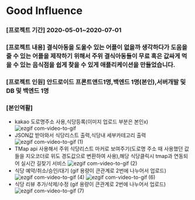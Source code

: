 # Good Influence
### [프로젝트 기간] 2020-05-01~2020-07-01
### [프로젝트 내용] 결식아동을 도울수 있는 어플이 없을까 생각하다가 도움을 줄 수 있는 어플을 제작하기 위해서 주위 결식아동들이 무료 혹은 값싸게 먹을 수 있는 음식점을 쉽게 찾을 수 있게 애플리케이션을 만들었습니다.  
### [프로젝트 인원] 안드로이드 프론트앤드1명,백엔드 1명(본인),서버개발 및 DB 및 백엔드  1명
### [본인역활]
- kakao 도로명주소 사용,식당등록(이미지 업로드 부분은 본인x)
![ezgif com-video-to-gif](https://user-images.githubusercontent.com/55783172/87222408-5a019380-c3ae-11ea-8727-e924bc201c8d.gif)
- JSON값 받아와서 식당리스트 출력,식당내 세부카테고리 출력
![ezgif com-video-to-gif (1)](https://user-images.githubusercontent.com/55783172/87222542-3db22680-c3af-11ea-8e04-14b98803df56.gif)
- TMap api 사용해서 주위 식당리스트 마커로 보여주기(도로명 주소 때 사용했던 값들을 지오코더로 위도 경도값으로 변환하여 사용),해당 식당클릭시 tmap과 연동되어 실시간 길찾기 서비스
![ezgif com-video-to-gif (2)](https://user-images.githubusercontent.com/55783172/87222589-d47ee300-c3af-11ea-8e55-660c93d96d9e.gif)
- 식당 예약/취소/승인/대기  (gif 용량이 큰관계로 2번에 나누어서 업로드)
![ezgif com-video-to-gif (4)](https://user-images.githubusercontent.com/55783172/87222703-f9c02100-c3b0-11ea-99dd-3ed40ed376ab.gif)
![ezgif com-video-to-gif (6)](https://user-images.githubusercontent.com/55783172/87222735-5b808b00-c3b1-11ea-9f94-5e452fb8dddc.gif)
- 식당 리뷰 추가/삭제/수정  (gif 용량이 큰관계로 2번에 나누어서 업로드)
![ezgif com-video-to-gif (7)](https://user-images.githubusercontent.com/55783172/87222876-bbc3fc80-c3b2-11ea-952e-4f60487094d1.gif)

